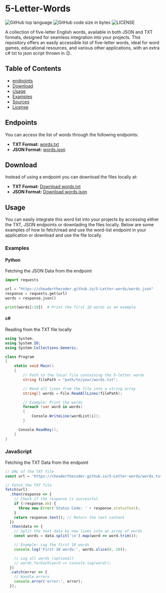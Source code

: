 # 5-Letter-Words

![GitHub top language](https://img.shields.io/github/languages/top/cheaderthecoder/tic-tac-toe)
![GitHub code size in bytes](https://img.shields.io/github/languages/code-size/cheaderthecoder/tic-tac-toe)
![LICENSE](https://img.shields.io/github/license/cheaderthecoder/tic-tac-toe)

A collection of five-letter English words, available in both JSON and TXT formats, designed for seamless integration into your projects. This repository offers an easily accessible list of five-letter words, ideal for word games, educational resources, and various other applications, with an extra c# txt to json script thrown in 😉.

## Table of Contents
- [endpoints](https://github.com/cheaderthecoder/5-Letter-words?tab=README.md#Endpoints)
- [Download](https://github.com/cheaderthecoder/5-Letter-words?tab=README.md#Download)
- [Usage](https://github.com/cheaderthecoder/5-Letter-words?tab=README.md#Usage)
- [Examples](https://github.com/cheaderthecoder/5-Letter-words?tab=README.md#Examples)
- [Sources](https://github.com/cheaderthecoder/5-Letter-words?tab=README.md#sources)
- [License](https://github.com/cheaderthecoder/5-Letter-words?tab=README.md#license)

## Endpoints
You can access the list of words through the following endpoints:

- **TXT Format:** [words.txt](https://cheaderthecoder.github.io/5-Letter-words/words.txt)
- **JSON Format:** [words.json](https://cheaderthecoder.github.io/5-Letter-words/words.json)

## Download
Instead of using a endpoint you can download the files locally at:
- **TXT Format:** [Download words.txt](https://github.com/cheaderthecoder/5-Letter-words/blob/main/words.txt)
- **JSON Format:** [Download words.json](https://github.com/cheaderthecoder/5-Letter-words/blob/main/words.txt)


## Usage
You can easily integrate this word list into your projects by accessing either the TXT, JSON endpoints or downlading the files locally. Below are some examples of how to fetch/read and use the word-list endpoint in your application or download and use the file locally.

### Examples

#### Python 
Fetching the JSON Data from the endpoint
```python
import requests

url = "https://cheaderthecoder.github.io/5-Letter-words/words.json"
response = requests.get(url)
words = response.json()

print(words[:10])  # Print the first 10 words as an example
```

#### c#
Reading from the TXT file locally
```c#
using System;
using System.IO;
using System.Collections.Generic;

class Program
{
    static void Main()
    {
        // Path to the local file containing the 5-letter words
        string filePath = "path/to/your/words.txt";

        // Read all lines from the file into a string array
        string[] words = File.ReadAllLines(filePath);

        // Example: Print the words
        foreach (var word in words)
        {
            Console.WriteLine(wordList[i]);
        }

      Console.ReadKey();
    }
}
```

### JavaScript
Fetching the TXT Data from the endpoint
```js
// URL of the TXT file
const url = 'https://cheaderthecoder.github.io/5-Letter-words/words.txt';

// Fetch the TXT file
fetch(url)
  .then(response => {
    // Check if the response is successful
    if (!response.ok) {
      throw new Error('Status Code: ' + response.statusText);
    }
    return response.text(); // Return the text content
  })
  .then(data => {
    // Split the text data by new lines into an array of words
    const words = data.split('\n').map(word => word.trim());

    // Example: Log the first 10 words
    console.log('First 10 words:', words.slice(0, 10));

    // Log all words (optional)
    // words.forEach(word => console.log(word));
  })
  .catch(error => {
    // Handle errors
    console.error('error:', error);
  });
```

